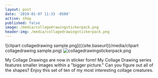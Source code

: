 ```yaml
---
layout: post
date: '2019-01-07 11:33 -0500'
active: shop
published: false
image: /media/collagedrawingstickerpack.png
header-img: /media/collagedrawingstickerpack.png
---
```

![clipart collagedrawing sample.png]({{site.baseurl}}/media/clipart collagedrawing sample.png)
![collagedrawingstickerpack.png]({{site.baseurl}}/media/collagedrawingstickerpack.png)


My Collage Drawings are now in sticker form! My Collage Drawing series features smaller images within a "bigger picture." Can you figure out all of the shapes? Enjoy this set of ten of my most interesting collage creatures. 
